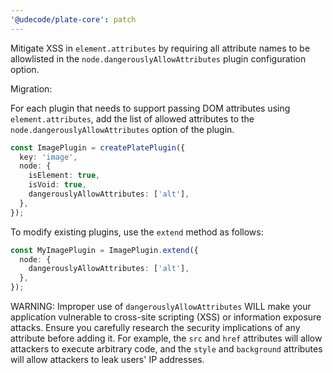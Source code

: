 ```yaml
---
'@udecode/plate-core': patch
---
```


Mitigate XSS in `element.attributes` by requiring all attribute names to be allowlisted in the `node.dangerouslyAllowAttributes` plugin configuration option.

Migration:

For each plugin that needs to support passing DOM attributes using `element.attributes`, add the list of allowed attributes to the `node.dangerouslyAllowAttributes` option of the plugin.

```ts
const ImagePlugin = createPlatePlugin({
  key: 'image',
  node: {
    isElement: true,
    isVoid: true,
    dangerouslyAllowAttributes: ['alt'],
  },
});
```

To modify existing plugins, use the `extend` method as follows:

```ts
const MyImagePlugin = ImagePlugin.extend({
  node: {
    dangerouslyAllowAttributes: ['alt'],
  },
});
```

WARNING: Improper use of `dangerouslyAllowAttributes` WILL make your application vulnerable to cross-site scripting (XSS) or information exposure attacks. Ensure you carefully research the security implications of any attribute before adding it. For example, the `src` and `href` attributes will allow attackers to execute arbitrary code, and the `style` and `background` attributes will allow attackers to leak users' IP addresses.
